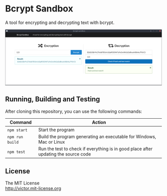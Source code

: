 # Bcrypt Sandbox

A tool for encrypting and decrypting text with bcrypt.

![Screenshot](screenshot.png)

## Running, Building and Testing

After cloning this repository, you can use the following commands:

| Command         | Action  |
| --------------- | ------- |
| `npm start`     | Start the program |
| `npm run build` | Build the program generating an executable for Windows, Mac or Linux |
| `npm test`      | Run the test to check if everything is in good place after updating the source code |

## License

The MIT License  
<http://victor.mit-license.org>